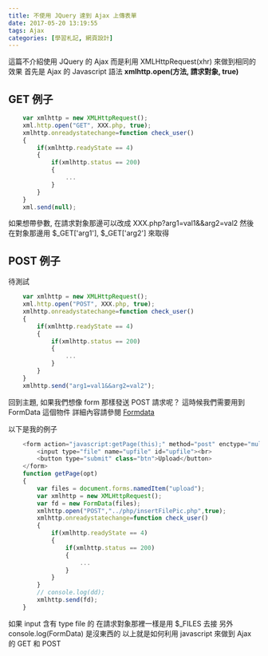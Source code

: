 ```yaml
---
title: 不使用 JQuery 達到 Ajax 上傳表單
date: 2017-05-20 13:19:55
tags: Ajax
categories: [學習札記, 網頁設計]
---
```


這篇不介紹使用 JQuery 的 Ajax
而是利用 XMLHttpRequest(xhr) 來做到相同的效果
首先是 Ajax 的 Javascript 語法
**xmlhttp.open(方法, 請求對象, true)**

## GET 例子

```javascript
    var xmlhttp = new XMLHttpRequest();
    xml.http.open("GET", XXX.php, true);
    xmlhttp.onreadystatechange=function check_user()
    {
        if(xmlhttp.readyState == 4)
        {
            if(xmlhttp.status == 200)
            {
                ...
            }
        }
    }
    xml.send(null);
```

如果想帶參數, 在請求對象那邊可以改成
XXX.php?arg1=val1&&arg2=val2
然後在對象那邊用 $_GET['arg1'], $_GET['arg2']
來取得

## POST 例子
待測試

```javascript
    var xmlhttp = new XMLHttpRequest();
    xml.http.open("POST", XXX.php, true);
    xmlhttp.onreadystatechange=function check_user()
    {
        if(xmlhttp.readyState == 4)
        {
            if(xmlhttp.status == 200)
            {
                ...
            }
        }
    }
    xmlhttp.send("arg1=val1&&arg2=val2");
```

回到主題, 如果我們想像 form 那樣發送 POST 請求呢？
這時候我們需要用到 FormData 這個物件
詳細內容請參閱 [Formdata](https://developer.mozilla.org/zh-CN/docs/Web/API/FormData/Using_FormData_Objects)

以下是我的例子
```javascript
    <form action="javascript:getPage(this);" method="post" enctype="multipart/form-data" class="upload" name="upload">
        <input type="file" name="upfile" id="upfile"><br>
        <button type="submit" class="btn">Upload</button>
    </form>
    function getPage(opt)
    {
        var files = document.forms.namedItem("upload");
        var xmlhttp = new XMLHttpRequest();
        var fd = new FormData(files);
        xmlhttp.open("POST","../php/insertFilePic.php",true);
        xmlhttp.onreadystatechange=function check_user()
        {
            if(xmlhttp.readyState == 4)
            {
                if(xmlhttp.status == 200)
                {
                    ...
                }
            }
        }
        // console.log(dd);
        xmlhttp.send(fd);
    }
```
如果 input 含有 type file 的
在請求對象那裡一樣是用 $_FILES 去接
另外 console.log(FormData) 是沒東西的
以上就是如何利用 javascript 來做到 Ajax 的 GET 和 POST
